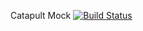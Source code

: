 Catapult Mock [![Build Status](https://travis-ci.org/inetCatapult/catapult-mock.svg?branch=0.0.1)](https://travis-ci.org/inetCatapult/catapult-mock)